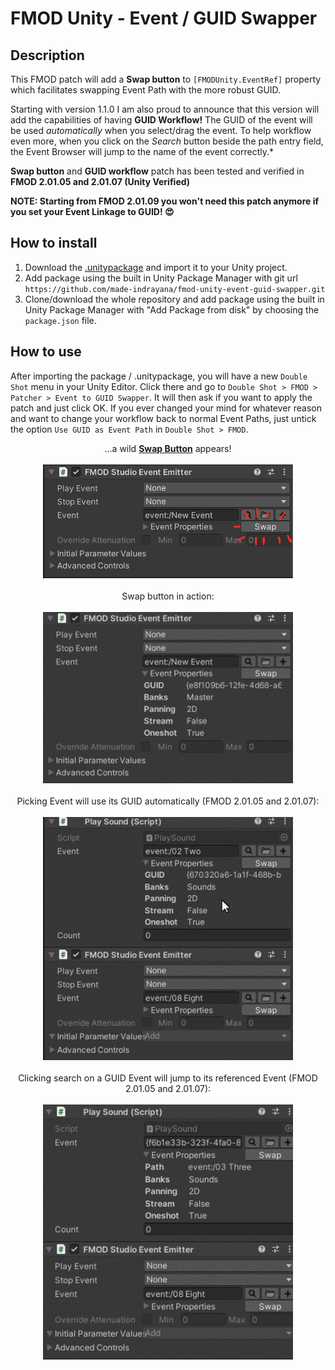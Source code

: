 # FMOD Unity - Event / GUID Swapper

## Description

This FMOD patch will add a **Swap button** to `[FMODUnity.EventRef]` property which facilitates swapping Event Path with the more robust GUID.

Starting with version 1.1.0 I am also proud to announce that this version will add the capabilities of having **GUID Workflow!** The GUID of the event will be used *automatically* when you select/drag the event. To help workflow even more, when you click on the *Search* button beside the path entry field, the Event Browser will jump to the name of the event correctly.*

**Swap button** and **GUID workflow** patch has been tested and verified in **FMOD 2.01.05 and 2.01.07 (Unity Verified)**

**NOTE: Starting from FMOD 2.01.09 you won't need this patch anymore if you set your Event Linkage to GUID! :heart_eyes:**

## How to install

1. Download the [.unitypackage](https://github.com/made-indrayana/fmod-unity-event-guid-swapper/releases/) and import it to your Unity project.
2. Add package using the built in Unity Package Manager with git url `https://github.com/made-indrayana/fmod-unity-event-guid-swapper.git`
3. Clone/download the whole repository and add package using the built in Unity Package Manager with "Add Package from disk" by choosing the `package.json` file.

## How to use

After importing the package / .unitypackage, you will have a new `Double Shot` menu in your Unity Editor. Click there and go to `Double Shot > FMOD > Patcher > Event to GUID Swapper`. It will then ask if you want to apply the patch and just click OK. If you ever changed your mind for whatever reason and want to change your workflow back to normal Event Paths, just untick the option `Use GUID as Event Path` in `Double Shot > FMOD`.

<p align="center">
...a wild <u><b>Swap Button</b></u> appears!<br><br>
<img src="https://raw.githubusercontent.com/made-indrayana/fmod-unity-event-guid-swapper/imgs/screenshot01.png" width=400><br><br>
Swap button in action:<br><br>
<img src="https://raw.githubusercontent.com/made-indrayana/fmod-unity-event-guid-swapper/imgs/inaction.gif" width=400><br><br>
Picking Event will use its GUID automatically (FMOD 2.01.05 and 2.01.07):<br><br>
<img src="https://raw.githubusercontent.com/made-indrayana/fmod-unity-event-guid-swapper/imgs/eventpicker-guid.gif" width=400><br><br>
Clicking search on a GUID Event will jump to its referenced Event (FMOD 2.01.05 and 2.01.07):<br><br>
<img src="https://raw.githubusercontent.com/made-indrayana/fmod-unity-event-guid-swapper/imgs/eventpicker-jump.gif" width=400><br><br>
</p>
